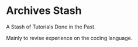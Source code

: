 # Archives Stash

A Stash of Tutorials Done in the Past. 

Mainly to revise experience on the coding language.
